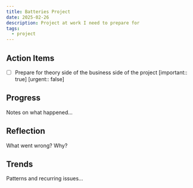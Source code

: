 ```yaml
---
title: Batteries Project
date: 2025-02-26
description: Project at work I need to prepare for
tags:
  - project
---
```


## Action Items

- [ ] Prepare for theory side of the business side of the project  [important:: true] [urgent:: false]

## Progress

Notes on what happened...

## Reflection

What went wrong? Why?

## Trends

Patterns and recurring issues...
